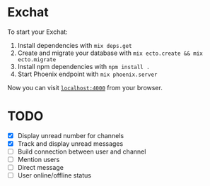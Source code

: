 # Exchat

To start your Exchat:

  1. Install dependencies with `mix deps.get`
  2. Create and migrate your database with `mix ecto.create && mix ecto.migrate`
  3. Install npm dependencies with `npm install .`
  4. Start Phoenix endpoint with `mix phoenix.server`

Now you can visit [`localhost:4000`](http://localhost:4000) from your browser.

# TODO

- [x] Display unread number for channels
- [x] Track and display unread messages
- [ ] Build connection between user and channel
- [ ] Mention users
- [ ] Direct message
- [ ] User online/offline status
